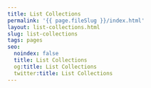 ```yaml
---
title: List Collections
permalink: '{{ page.fileSlug }}/index.html'
layout: list-collections.html
slug: list-collections
tags: pages
seo:
  noindex: false
  title: List Collections
  og:title: List Collections
  twitter:title: List Collections
---
```



